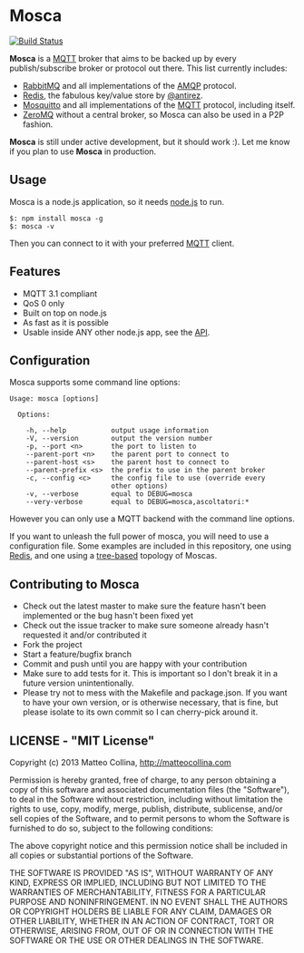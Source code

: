 Mosca
=====

[![Build
Status](https://travis-ci.org/mcollina/mosca.png)](https://travis-ci.org/mcollina/mosca)

__Mosca__ is a [MQTT](http://mqtt.org/) broker that aims to be backed up
by every publish/subscribe broker or protocol out there.
This list currently includes:

* [RabbitMQ](http://www.rabbitmq.com/) and all implementations of
  the [AMQP](http://www.amqp.org/) protocol.
* [Redis](http://redis.io/), the fabulous key/value store by
  [@antirez](https://github.com/antirez).
* [Mosquitto](http://mosquitto.org/) and all implementations of the
  [MQTT](http://mqtt.org/) protocol, including itself.
* [ZeroMQ](http://www.zeromq.org/) without a central broker, so
  Mosca can also be used in a P2P fashion.


__Mosca__ is still under active development, but it should work :).
Let me know if you plan to use __Mosca__ in production.

## Usage

Mosca is a node.js application, so it needs [node.js](http://nodejs.org)
to run.

```
$: npm install mosca -g
$: mosca -v
```

Then you can connect to it with your preferred [MQTT](http://mqtt.org)
client.

## Features

* MQTT 3.1 compliant
* QoS 0 only
* Built on top on node.js
* As fast as it is possible
* Usable inside ANY other node.js app, see the
  [API](http://mcollina.github.com/mosca/docs/server.js.html).

## Configuration

Mosca supports some command line options:

```
Usage: mosca [options]

  Options:

    -h, --help           output usage information
    -V, --version        output the version number
    -p, --port <n>       the port to listen to
    --parent-port <n>    the parent port to connect to
    --parent-host <s>    the parent host to connect to
    --parent-prefix <s>  the prefix to use in the parent broker
    -c, --config <c>     the config file to use (override every 
                         other options)
    -v, --verbose        equal to DEBUG=mosca
    --very-verbose       equal to DEBUG=mosca,ascoltatori:*
```

However you can only use a MQTT backend with the command line options.

If you want to unleash the full power of mosca, you will need to
use a configuration file.
Some examples are included in this repository, one using
[Redis](https://github.com/mcollina/mosca/tree/master/examples/redis),
and one using a
[tree-based](https://github.com/mcollina/mosca/tree/master/examples/mosca-tree) topology of Moscas.

## Contributing to Mosca

* Check out the latest master to make sure the feature hasn't been
  implemented or the bug hasn't been fixed yet
* Check out the issue tracker to make sure someone already hasn't
  requested it and/or contributed it
* Fork the project
* Start a feature/bugfix branch
* Commit and push until you are happy with your contribution
* Make sure to add tests for it. This is important so I don't break it
  in a future version unintentionally.
* Please try not to mess with the Makefile and package.json. If you
  want to have your own version, or is otherwise necessary, that is
  fine, but please isolate to its own commit so I can cherry-pick around
  it.

## LICENSE - "MIT License"

Copyright (c) 2013 Matteo Collina, http://matteocollina.com

Permission is hereby granted, free of charge, to any person
obtaining a copy of this software and associated documentation
files (the "Software"), to deal in the Software without
restriction, including without limitation the rights to use,
copy, modify, merge, publish, distribute, sublicense, and/or sell
copies of the Software, and to permit persons to whom the
Software is furnished to do so, subject to the following
conditions:

The above copyright notice and this permission notice shall be
included in all copies or substantial portions of the Software.

THE SOFTWARE IS PROVIDED "AS IS", WITHOUT WARRANTY OF ANY KIND,
EXPRESS OR IMPLIED, INCLUDING BUT NOT LIMITED TO THE WARRANTIES
OF MERCHANTABILITY, FITNESS FOR A PARTICULAR PURPOSE AND
NONINFRINGEMENT. IN NO EVENT SHALL THE AUTHORS OR COPYRIGHT
HOLDERS BE LIABLE FOR ANY CLAIM, DAMAGES OR OTHER LIABILITY,
WHETHER IN AN ACTION OF CONTRACT, TORT OR OTHERWISE, ARISING
FROM, OUT OF OR IN CONNECTION WITH THE SOFTWARE OR THE USE OR
OTHER DEALINGS IN THE SOFTWARE.
